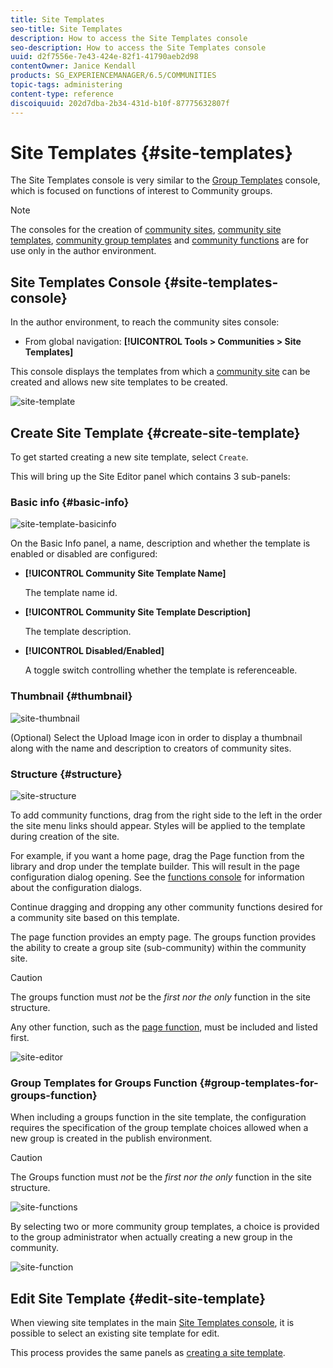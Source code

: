 ```yaml
---
title: Site Templates
seo-title: Site Templates
description: How to access the Site Templates console
seo-description: How to access the Site Templates console
uuid: d2f7556e-7e43-424e-82f1-41790aeb2d98
contentOwner: Janice Kendall
products: SG_EXPERIENCEMANAGER/6.5/COMMUNITIES
topic-tags: administering
content-type: reference
discoiquuid: 202d7dba-2b34-431d-b10f-87775632807f
---
```


# Site Templates {#site-templates}

The Site Templates console is very similar to the [Group Templates](tools-groups.md) console, which is focused on functions of interest to Community groups.

>[!NOTE]
 >
 >The consoles for the creation of [community sites](sites-console.md), [community site templates](sites.md), [community group templates](tools-groups.md) and [community functions](functions.md) are for use only in the author environment.
 >

## Site Templates Console {#site-templates-console}

In the author environment, to reach the community sites console:

* From global navigation: **[!UICONTROL Tools > Communities > Site Templates]**

This console displays the templates from which a [community site](sites-console.md) can be created and allows new site templates to be created.

![site-template](assets/site-template.png)

## Create Site Template {#create-site-template}

To get started creating a new site template, select `Create`.

This will bring up the Site Editor panel which contains 3 sub-panels:

### Basic info {#basic-info}

![site-template-basicinfo](assets/site-template-basicinfo.png)

On the Basic Info panel, a name, description and whether the template is enabled or disabled are configured:

* **[!UICONTROL Community Site Template Name]**
  
  The template name id.

* **[!UICONTROL Community Site Template Description]**
  
  The template description.

* **[!UICONTROL Disabled/Enabled]**
  
  A toggle switch controlling whether the template is referenceable.

### Thumbnail {#thumbnail}

![site-thumbnail](assets/site-thumbnail.png)

(Optional) Select the Upload Image icon in order to display a thumbnail along with the name and description to creators of community sites.

### Structure {#structure}

![site-structure](assets/site-structure.png)

To add community functions, drag from the right side to the left in the order the site menu links should appear. Styles will be applied to the template during creation of the site.

For example, if you want a home page, drag the Page function from the library and drop under the template builder. This will result in the page configuration dialog opening. See the [functions console](functions.md) for information about the configuration dialogs.

Continue dragging and dropping any other community functions desired for a community site based on this template.

The page function provides an empty page. The groups function provides the ability to create a group site (sub-community) within the community site.

>[!CAUTION]
 >
 >The groups function must *not* be the *first nor the only* function in the site structure.
 >
 >Any other function, such as the [page function](functions.md#page-function), must be included and listed first.
 >

![site-editor](assets/site-editor.png)

### Group Templates for Groups Function {#group-templates-for-groups-function}

When including a groups function in the site template, the configuration requires the specification of the group template choices allowed when a new group is created in the publish environment.

>[!CAUTION]
 >
 >The Groups function must *not* be the *first nor the only* function in the site structure.
 >

![site-functions](assets/site-functions.png)

By selecting two or more community group templates, a choice is provided to the group administrator when actually creating a new group in the community.

![site-function](assets/site-functions1.png)

## Edit Site Template {#edit-site-template}

When viewing site templates in the main [Site Templates console](#site-templates-console), it is possible to select an existing site template for edit.

This process provides the same panels as [creating a site template](#create-site-template).
